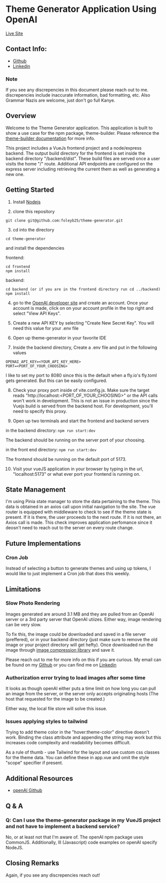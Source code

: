 # Theme Generator Application Using OpenAI

[Live Site](https://theme-generator.fly.dev/)

## Contact Info:

* [Github](https://github.com/foleyb25) 
* [Linkedin](https://www.linkedin.com/in/brian-foley-456624196/)

### Note

If you see any discrepencies in this document please reach out to me. discrepencies include inaccurate information, bad formatting, etc. Also Grammar Nazis are welcome, just don't go full Kanye. 

## Overview

Welcome to the Theme Generator application. This application is built to show a use case for the npm package, theme-builder. Please reference the [theme-builder documentation]() for more info.

This project includes a VueJs frontend project and a node/express backend. The output build directory for the frontend is set inside the backend directory "/backend/dist". These build files are served once a user visits the home "/" route. Additional API endpoints are configured on the express server including retrieving the current them as well as generating a new one. 

## Getting Started

1. Install [Nodejs](https://nodejs.org/en/download/)

2. clone this repository

```git clone git@github.com:foleyb25/theme-generator.git```

3. cd into the directory 

```cd theme-generator```

and install the dependencies

frontend:
```
cd frontend 
npm install
```

backend:
```
cd backend (or if you are in the frontend directory run cd ../backend)
npm install
```

4. go to the [OpenAI developer site](https://beta.openai.com/overview) and create an account. Once your account is made, click on on your account profile in the top right and select "View API Keys".

5. Create a new API KEY by selecting "Create New Secret Key". You will need this value for your .env file

6. Open up theme-generator in your favorite IDE

7. Inside the backend directory, Create a .env file and put in the following values

```
OPENAI_API_KEY=<YOUR_API_KEY_HERE>
PORT=<PORT_OF_YOUR_CHOOSING>
```

I like to set my port to 8080 since this is the default when a fly.io's fly.toml gets generated. But this can be easily configured.

8. Check your proxy port inside of vite.config.js. Make sure the target reads "http://localhost:<PORT_OF_YOUR_CHOOSING>" or the API calls won't work in development. This is not an issue in production since the Vuejs build is served from the backend host. For development, you'll need to specify this proxy.

9. Open up two terminals and start the frontend and backend servers

in the backend directory:
```npm run start:dev```

The backend should be running on the server port of your choosing.

in the front end directory:
```npm run start:dev```

The frontend should be running on the default port of 5173.

10. Visit your vueJS application in your browser by typing in the url, "localhost:5173" or what ever port your frontend is running on.

## State Management

I'm using Pinia state manager to store the data pertaining to the theme. This data is obtained in an axios call upon initial navigation to the site. The vue router is equipped with middleware to check to see if the theme state is present. If it is there, the user proceeds to the next route. If it is not there, an Axios call is made. This check improves application perfomance since it deosn't need to reach out to the server on every route change.

## Future Implementations

### Cron Job 

Instead of selecting a button to generate themes and using up tokens, I would like to just implement a Cron job that does this weekly.

## Limitations

### Slow Photo Rendering

Images generated are around 3.1 MB and they are pulled from an OpenAI server or a 3rd party server that OpenAI utiizes. Either way, image rendering can be very slow.

To fix this, the image could be downloaded and saved in a file server (preffered), or in your backend directory (just make sure to remove the old image or your project directory will get hefty). Once downloaded run the image through [image compression library](https://www.npmjs.com/package/imagemin) and save it.

Please reach out to me for more info on this if you are curious. My email can be found on my [Github](https://github.com/foleyb25) or you can find me on [Linkedin](https://www.linkedin.com/in/brian-foley-456624196/)

### Authorization error trying to load images after some time

It looks as though openAI either puts a time limit on how long you can pull an image from the server, or the server only accepts originating hosts (The host that requested for the image to be created.)

Either way, the local file store will solve this issue.

### Issues applying styles to tailwind

Trying to add theme color in the "hover:theme-color" directive doesn't work. Binding the class attribute and appending the string may work but this increases code complexity and readabiliity becomes difficult.

As a rule of thumb - use Tailwind for the layout and use custom css classes for the theme data. You can define these in app.vue and omit the style "scope" specifier if present.

## Additional Resources

* [openAI Github](https://github.com/openai/openai-node)

## Q & A

### Q: Can I use the theme-generator package in my VueJS project and not have to implement a backend service?

No, or at least not that I'm aware of. The openAI npm package uses CommonJS. Additionally, lll (Javascript) code examples on openAI specify NodeJS.

## Closing Remarks

Again, if you see any discrepencies reach out!
